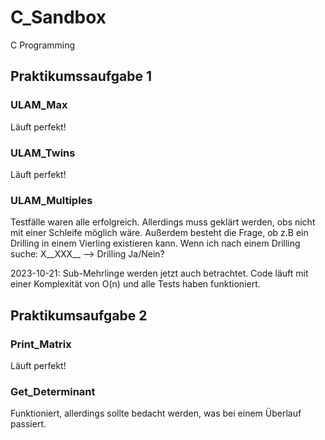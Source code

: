 # C_Sandbox

C Programming

## Praktikumssaufgabe 1

### ULAM_Max

Läuft perfekt!

### ULAM_Twins

Läuft perfekt!

### ULAM_Multiples

Testfälle waren alle erfolgreich. Allerdings muss geklärt werden, obs nicht mit einer Schleife möglich wäre.
Außerdem besteht die Frage, ob z.B ein Drilling in einem Vierling existieren kann.
Wenn ich nach einem Drilling suche:
X__XXX__  --> Drilling Ja/Nein?

2023-10-21: Sub-Mehrlinge werden jetzt auch betrachtet. Code läuft mit einer Komplexität von O(n) und alle Tests haben
funktioniert.

## Praktikumsaufgabe 2

### Print_Matrix

Läuft perfekt!

### Get_Determinant

Funktioniert, allerdings sollte bedacht werden, was bei einem Überlauf passiert.
